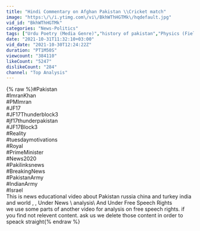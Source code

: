 ```yaml
---
title: "Hindi Commentary on Afghan Pakistan \\Cricket match"
image: "https:\/\/i.ytimg.com\/vi\/BkhWThHGTMk\/hqdefault.jpg"
vid_id: "BkhWThHGTMk"
categories: "News-Politics"
tags: ["Urdu Poetry (Media Genre)","history of pakistan","Physics (Field Of Study)"]
date: "2021-10-31T11:32:10+03:00"
vid_date: "2021-10-30T12:24:22Z"
duration: "PT1M50S"
viewcount: "384110"
likeCount: "5247"
dislikeCount: "284"
channel: "Top Analysis"
---
```

{% raw %}#Pakistan<br />#ImranKhan<br />#PMImran<br />#JF17<br />#JF17Thunderblock3<br />#jf17thunderpakistan<br />#JF17Block3<br />#Reality<br />#tuesdaymotivations<br />#Royal<br />#PrimeMinister<br />#News2020<br />#Pakilinksnews<br />#BreakingNews<br />#PakistanArmy<br />#IndianArmy<br />#Israel<br />This is news educational video about Pakistan russia china and turkey india and world , , Under News \ analysis\ And Under Free Speech Rights<br />we use some parts of another video for analysis on free speech rights. if you find not relevent content. ask us we delete those content in order to speack straight{% endraw %}
